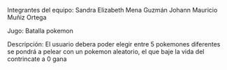 Integrantes del equipo:
Sandra Elizabeth Mena Guzmán
Johann Mauricio Muñiz Ortega

Jugo: Batalla pokemon

Descripción: El usuario debera poder elegir entre 5 pokemones diferentes
se pondrá a pelear con un pokemon aleatorio, el que baje la vida del contrincate a 0
gana